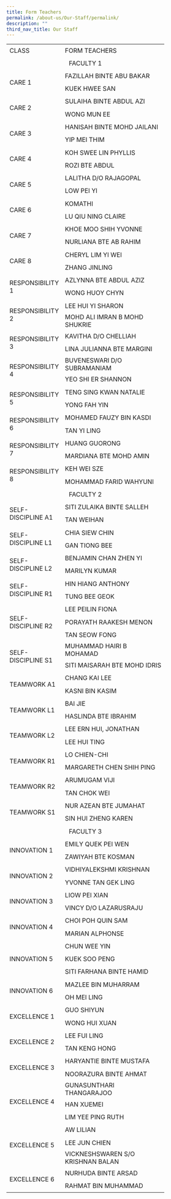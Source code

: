 ```yaml
---
title: Form Teachers
permalink: /about-us/Our-Staff/permalink/
description: ""
third_nav_title: Our Staff
---
```

<table border="0" cellpadding="0" cellspacing="0" width="412" style="border-collapse:
 collapse;width:309pt"><colgroup><col width="123" style="mso-width-source:userset;mso-width-alt:4498;width:92pt"> <col width="289" style="mso-width-source:userset;mso-width-alt:10569;width:217pt"></colgroup><tbody><tr height="33" style="mso-height-source:userset;height:24.95pt"><td height="33" class="xl77" width="123" style="height:24.95pt;width:92pt">CLASS</td><td class="xl77" width="289" style="border-left:none;width:217pt">FORM TEACHERS</td></tr><tr height="33" style="mso-height-source:userset;height:24.95pt"><td colspan="2" height="33" class="xl78" style="border-right:none;
  height:24.95pt"><center>FACULTY 1</td></tr><tr height="20" style="mso-height-source:userset;height:24.95pt"><td rowspan="2" height="66" class="xl81" style="height:49.9pt;border-top:none">CARE 1</td><td class="xl66" style="border-top:none;border-left:none">FAZILLAH BINTE ABU BAKAR</td></tr><tr height="33" style="mso-height-source:userset;height:24.95pt"><td height="33" class="xl67" width="289" style="height:24.95pt;border-top:none;
  border-left:none;width:217pt">KUEK HWEE SAN</td></tr><tr height="33" style="mso-height-source:userset;height:24.95pt"><td rowspan="2" height="66" class="xl81" style="height:49.9pt;border-top:none">CARE 2</td><td class="xl66" style="border-top:none;border-left:none">SULAIHA BINTE ABDUL AZI</td></tr><tr height="33" style="mso-height-source:userset;height:24.95pt"><td height="33" class="xl66" style="height:24.95pt;border-top:none;border-left:
  none">WONG MUN EE</td></tr><tr height="33" style="mso-height-source:userset;height:24.95pt"><td rowspan="2" height="66" class="xl81" style="height:49.9pt;border-top:none">CARE 3</td><td class="xl66" style="border-top:none;border-left:none">HANISAH BINTE MOHD JAILANI</td></tr><tr height="33" style="mso-height-source:userset;height:24.95pt"><td height="33" class="xl66" style="height:24.95pt;border-top:none;border-left:
  none">YIP MEI THIM</td></tr><tr height="33" style="mso-height-source:userset;height:24.95pt"><td rowspan="2" height="66" class="xl81" style="height:49.9pt;border-top:none">CARE 4</td><td class="xl70" width="289" style="border-top:none;border-left:none;width:217pt">KOH SWEE LIN PHYLLIS</td></tr><tr height="33" style="mso-height-source:userset;height:24.95pt"><td height="33" class="xl68" style="height:24.95pt;border-top:none;border-left:
  none">ROZI BTE ABDUL</td></tr><tr height="33" style="mso-height-source:userset;height:24.95pt"><td rowspan="2" height="66" class="xl81" style="height:49.9pt;border-top:none">CARE 5</td><td class="xl66" style="border-top:none;border-left:none">LALITHA D/O RAJAGOPAL</td></tr><tr height="33" style="mso-height-source:userset;height:24.95pt"><td height="33" class="xl66" style="height:24.95pt;border-top:none;border-left:
  none">LOW PEI YI</td></tr><tr height="33" style="mso-height-source:userset;height:24.95pt"><td rowspan="2" height="66" class="xl81" style="height:49.9pt;border-top:none">CARE 6</td><td class="xl66" style="border-top:none;border-left:none">KOMATHI</td></tr><tr height="33" style="mso-height-source:userset;height:24.95pt"><td height="33" class="xl66" style="height:24.95pt;border-top:none;border-left:
  none">LU QIU NING CLAIRE</td></tr><tr height="33" style="mso-height-source:userset;height:24.95pt"><td rowspan="2" height="66" class="xl81" style="height:49.9pt;border-top:none">CARE 7</td><td class="xl67" width="289" style="border-top:none;border-left:none;width:217pt">KHOE MOO SHIH YVONNE</td></tr><tr height="33" style="mso-height-source:userset;height:24.95pt"><td height="33" class="xl69" style="height:24.95pt;border-top:none;border-left:
  none">NURLIANA BTE AB RAHIM</td></tr><tr height="33" style="mso-height-source:userset;height:24.95pt"><td rowspan="2" height="66" class="xl81" style="height:49.9pt;border-top:none">CARE 8</td><td class="xl66" style="border-top:none;border-left:none">CHERYL LIM YI WEI</td></tr><tr height="33" style="mso-height-source:userset;height:24.95pt"><td height="33" class="xl66" style="height:24.95pt;border-top:none;border-left:
  none">ZHANG JINLING</td></tr><tr height="33" style="mso-height-source:userset;height:24.95pt"><td rowspan="2" height="66" class="xl81" style="height:49.9pt;border-top:none">RESPONSIBILITY 1</td><td class="xl66" style="border-top:none;border-left:none">AZLYNNA BTE ABDUL AZIZ</td></tr><tr height="33" style="mso-height-source:userset;height:24.95pt"><td height="33" class="xl67" width="289" style="height:24.95pt;border-top:none;
  border-left:none;width:217pt">WONG HUOY CHYN</td></tr><tr height="33" style="mso-height-source:userset;height:24.95pt"><td rowspan="2" height="66" class="xl81" style="height:49.9pt;border-top:none">RESPONSIBILITY 2</td><td class="xl66" style="border-top:none;border-left:none">LEE HUI YI SHARON</td></tr><tr height="33" style="mso-height-source:userset;height:24.95pt"><td height="33" class="xl66" style="height:24.95pt;border-top:none;border-left:
  none">MOHD ALI IMRAN B MOHD SHUKRIE</td></tr><tr height="33" style="mso-height-source:userset;height:24.95pt"><td rowspan="2" height="66" class="xl81" style="height:49.9pt;border-top:none">RESPONSIBILITY 3</td><td class="xl66" style="border-top:none;border-left:none">KAVITHA D/O CHELLIAH</td></tr><tr height="33" style="mso-height-source:userset;height:24.95pt"><td height="33" class="xl66" style="height:24.95pt;border-top:none;border-left:
  none">LINA JULIANNA BTE MARGINI</td></tr><tr height="33" style="mso-height-source:userset;height:24.95pt"><td rowspan="2" height="66" class="xl81" style="height:49.9pt;border-top:none">RESPONSIBILITY 4</td><td class="xl66" style="border-top:none;border-left:none">BUVENESWARI D/O SUBRAMANIAM</td></tr><tr height="33" style="mso-height-source:userset;height:24.95pt"><td height="33" class="xl68" style="height:24.95pt;border-top:none;border-left:
  none">YEO SHI ER SHANNON</td></tr><tr height="33" style="mso-height-source:userset;height:24.95pt"><td rowspan="2" height="66" class="xl81" style="height:49.9pt;border-top:none">RESPONSIBILITY 5</td><td class="xl69" style="border-top:none;border-left:none">TENG SING KWAN NATALIE</td></tr><tr height="33" style="mso-height-source:userset;height:24.95pt"><td height="33" class="xl66" style="height:24.95pt;border-top:none;border-left:
  none">YONG FAH YIN</td></tr><tr height="33" style="mso-height-source:userset;height:24.95pt"><td rowspan="2" height="66" class="xl81" style="height:49.9pt;border-top:none">RESPONSIBILITY 6</td><td class="xl66" style="border-top:none;border-left:none">MOHAMED FAUZY BIN KASDI</td></tr><tr height="33" style="mso-height-source:userset;height:24.95pt"><td height="33" class="xl66" style="height:24.95pt;border-top:none;border-left:
  none">TAN YI LING</td></tr><tr height="33" style="mso-height-source:userset;height:24.95pt"><td rowspan="2" height="66" class="xl81" style="height:49.9pt;border-top:none">RESPONSIBILITY 7</td><td class="xl66" style="border-top:none;border-left:none">HUANG GUORONG</td></tr><tr height="33" style="mso-height-source:userset;height:24.95pt"><td height="33" class="xl66" style="height:24.95pt;border-top:none;border-left:
  none">MARDIANA BTE MOHD AMIN</td></tr><tr height="33" style="mso-height-source:userset;height:24.95pt"><td rowspan="2" height="66" class="xl81" style="height:49.9pt;border-top:none">RESPONSIBILITY 8</td><td class="xl66" style="border-top:none;border-left:none">KEH WEI SZE</td></tr><tr height="33" style="mso-height-source:userset;height:24.95pt"><td height="33" class="xl66" style="height:24.95pt;border-top:none;border-left:
  none">MOHAMMAD FARID WAHYUNI</td></tr><tr height="33" style="page-break-before:always;mso-height-source:userset;
  height:24.95pt"><td colspan="2" height="33" class="xl80" style="border-right:none;
  height:24.95pt"><center>FACULTY 2</td></tr><tr height="33" style="mso-height-source:userset;height:24.95pt"><td rowspan="2" height="66" class="xl81" style="height:49.9pt;border-top:none">SELF-DISCIPLINE A1</td><td class="xl66" style="border-top:none;border-left:none">SITI ZULAIKA BINTE SALLEH</td></tr><tr height="33" style="mso-height-source:userset;height:24.95pt"><td height="33" class="xl66" style="height:24.95pt;border-top:none;border-left:
  none">TAN WEIHAN</td></tr><tr height="33" style="mso-height-source:userset;height:24.95pt"><td rowspan="2" height="66" class="xl81" style="height:49.9pt;border-top:none">SELF-DISCIPLINE L1</td><td class="xl67" width="289" style="border-top:none;border-left:none;width:217pt">CHIA SIEW CHIN</td></tr><tr height="33" style="mso-height-source:userset;height:24.95pt"><td height="33" class="xl66" style="height:24.95pt;border-top:none;border-left:
  none">GAN TIONG BEE</td></tr><tr height="33" style="mso-height-source:userset;height:24.95pt"><td rowspan="2" height="66" class="xl81" style="height:49.9pt;border-top:none">SELF-DISCIPLINE L2</td><td class="xl66" style="border-top:none;border-left:none">BENJAMIN CHAN ZHEN YI</td></tr><tr height="33" style="mso-height-source:userset;height:24.95pt"><td height="33" class="xl66" style="height:24.95pt;border-top:none;border-left:
  none">MARILYN KUMAR</td></tr><tr height="33" style="mso-height-source:userset;height:24.95pt"><td rowspan="2" height="66" class="xl82" style="border-bottom:.pt solid black;
  height:49.9pt;border-top:none">SELF-DISCIPLINE R1</td><td class="xl66" style="border-top:none;border-left:none">HIN HIANG ANTHONY</td></tr><tr height="33" style="mso-height-source:userset;height:24.95pt"><td height="33" class="xl66" style="height:24.95pt;border-top:none;border-left:
  none">TUNG BEE GEOK</td></tr><tr height="33" style="mso-height-source:userset;height:24.95pt"><td rowspan="3" height="99" class="xl82" style="border-bottom:. solid black;
  height:74.85pt;border-top:none">SELF-DISCIPLINE R2</td><td class="xl66" style="border-top:none;border-left:none">LEE PEILIN FIONA</td></tr><tr height="33" style="mso-height-source:userset;height:24.95pt"><td height="33" class="xl66" style="height:24.95pt;border-top:none;border-left:
  none">PORAYATH RAAKESH MENON</td></tr><tr height="33" style="mso-height-source:userset;height:24.95pt"><td height="33" class="xl66" style="height:24.95pt;border-top:none;border-left:
  none">TAN SEOW FONG</td></tr><tr height="33" style="mso-height-source:userset;height:24.95pt"><td rowspan="2" height="66" class="xl81" style="height:49.9pt;border-top:none">SELF-DISCIPLINE S1</td><td class="xl66" style="border-top:none;border-left:none">MUHAMMAD HAIRI B MOHAMAD</td></tr><tr height="33" style="mso-height-source:userset;height:24.95pt"><td height="33" class="xl66" style="height:24.95pt;border-top:none;border-left:
  none">SITI MAISARAH BTE MOHD IDRIS</td></tr><tr height="33" style="mso-height-source:userset;height:24.95pt"><td rowspan="2" height="66" class="xl81" style="height:49.9pt;border-top:none">TEAMWORK A1</td><td class="xl66" style="border-top:none;border-left:none">CHANG KAI LEE</td></tr><tr height="33" style="mso-height-source:userset;height:24.95pt"><td height="33" class="xl67" width="289" style="height:24.95pt;border-top:none;
  border-left:none;width:217pt">KASNI BIN KASIM</td></tr><tr height="33" style="mso-height-source:userset;height:24.95pt"><td rowspan="2" height="66" class="xl81" style="height:49.9pt;border-top:none">TEAMWORK L1</td><td class="xl66" style="border-top:none;border-left:none">BAI JIE</td></tr><tr height="33" style="mso-height-source:userset;height:24.95pt"><td height="33" class="xl66" style="height:24.95pt;border-top:none;border-left:
  none">HASLINDA BTE IBRAHIM</td></tr><tr height="33" style="mso-height-source:userset;height:24.95pt"><td rowspan="2" height="66" class="xl81" style="height:49.9pt;border-top:none">TEAMWORK L2</td><td class="xl66" style="border-top:none;border-left:none">LEE ERN HUI, JONATHAN</td></tr><tr height="33" style="mso-height-source:userset;height:24.95pt"><td height="33" class="xl66" style="height:24.95pt;border-top:none;border-left:
  none">LEE HUI TING</td></tr><tr height="33" style="mso-height-source:userset;height:24.95pt"><td rowspan="2" height="66" class="xl81" style="height:49.9pt;border-top:none">TEAMWORK R1</td><td class="xl66" style="border-top:none;border-left:none">LO CHIEN-CHI</td></tr><tr height="33" style="mso-height-source:userset;height:24.95pt"><td height="33" class="xl66" style="height:24.95pt;border-top:none;border-left:
  none">MARGARETH CHEN SHIH PING</td></tr><tr height="33" style="mso-height-source:userset;height:24.95pt"><td rowspan="2" height="66" class="xl81" style="height:49.9pt;border-top:none">TEAMWORK R2</td><td class="xl68" style="border-top:none;border-left:none">ARUMUGAM VIJI</td></tr><tr height="33" style="mso-height-source:userset;height:24.95pt"><td height="33" class="xl66" style="height:24.95pt;border-top:none;border-left:
  none">TAN CHOK WEI</td></tr><tr height="33" style="mso-height-source:userset;height:24.95pt"><td rowspan="2" height="66" class="xl81" style="height:49.9pt;border-top:none">TEAMWORK S1</td><td class="xl66" style="border-top:none;border-left:none">NUR AZEAN BTE JUMAHAT</td></tr><tr height="33" style="mso-height-source:userset;height:24.95pt"><td height="33" class="xl69" style="height:24.95pt;border-top:none;border-left:
  none">SIN HUI ZHENG KAREN</td></tr><tr height="33" style="mso-height-source:userset;height:24.95pt"><td colspan="2" height="33" class="xl80" style="border-right:none;
  height:24.95pt"><center>FACULTY 3</td></tr><tr height="33" style="mso-height-source:userset;height:24.95pt"><td rowspan="2" height="66" class="xl81" style="height:49.9pt;border-top:none">INNOVATION 1</td><td class="xl66" style="border-top:none;border-left:none">EMILY QUEK PEI WEN</td></tr><tr height="33" style="mso-height-source:userset;height:24.95pt"><td height="33" class="xl67" width="289" style="height:24.95pt;border-top:none;
  border-left:none;width:217pt">ZAWIYAH BTE KOSMAN</td></tr><tr height="33" style="mso-height-source:userset;height:24.95pt"><td rowspan="2" height="66" class="xl81" style="height:49.9pt;border-top:none">INNOVATION 2</td><td class="xl66" style="border-top:none;border-left:none">VIDHIYALEKSHMI KRISHNAN</td></tr><tr height="33" style="mso-height-source:userset;height:24.95pt"><td height="33" class="xl66" style="height:24.95pt;border-top:none;border-left:
  none">YVONNE TAN GEK LING<span style="mso-spacerun:yes">&nbsp;</span></td></tr><tr height="33" style="mso-height-source:userset;height:24.95pt"><td rowspan="2" height="66" class="xl81" style="height:49.9pt;border-top:none">INNOVATION 3</td><td class="xl66" style="border-top:none;border-left:none">LIOW PEI XIAN</td></tr><tr height="33" style="mso-height-source:userset;height:24.95pt"><td height="33" class="xl67" width="289" style="height:24.95pt;border-top:none;
  border-left:none;width:217pt">VINCY D/O LAZARUSRAJU</td></tr><tr height="33" style="mso-height-source:userset;height:24.95pt"><td rowspan="2" height="66" class="xl81" style="height:49.9pt;border-top:none">INNOVATION 4</td><td class="xl76" style="border-top:none;border-left:none">CHOI POH QUIN SAM</td></tr><tr height="33" style="mso-height-source:userset;height:24.95pt"><td height="33" class="xl66" style="height:24.95pt;border-left:none">MARIAN ALPHONSE</td></tr><tr height="33" style="mso-height-source:userset;height:24.95pt"><td rowspan="3" height="99" class="xl81" style="height:74.85pt;border-top:none">INNOVATION 5</td><td class="xl67" width="289" style="border-top:none;border-left:none;width:217pt">CHUN WEE YIN</td></tr><tr height="33" style="mso-height-source:userset;height:24.95pt"><td height="33" class="xl66" style="height:24.95pt;border-top:none;border-left:
  none">KUEK SOO PENG</td></tr><tr height="33" style="mso-height-source:userset;height:24.95pt"><td height="33" class="xl66" style="height:24.95pt;border-top:none;border-left:
  none">SITI FARHANA BINTE HAMID</td></tr><tr height="33" style="mso-height-source:userset;height:24.95pt"><td rowspan="2" height="66" class="xl81" style="height:49.9pt;border-top:none">INNOVATION 6</td><td class="xl66" style="border-top:none;border-left:none">MAZLEE BIN MUHARRAM</td></tr><tr height="33" style="mso-height-source:userset;height:24.95pt"><td height="33" class="xl67" width="289" style="height:24.95pt;border-top:none;
  border-left:none;width:217pt">OH MEI LING</td></tr><tr height="33" style="mso-height-source:userset;height:24.95pt"><td rowspan="2" height="66" class="xl81" style="height:49.9pt;border-top:none">EXCELLENCE 1</td><td class="xl66" style="border-top:none;border-left:none">GUO SHIYUN</td></tr><tr height="33" style="mso-height-source:userset;height:24.95pt"><td height="33" class="xl66" style="height:24.95pt;border-top:none;border-left:
  none">WONG HUI XUAN</td></tr><tr height="33" style="mso-height-source:userset;height:24.95pt"><td rowspan="2" height="66" class="xl81" style="height:49.9pt;border-top:none">EXCELLENCE 2</td><td class="xl66" style="border-top:none;border-left:none">LEE FUI LING</td></tr><tr height="33" style="mso-height-source:userset;height:24.95pt"><td height="33" class="xl75" style="height:24.95pt;border-left:none">TAN KENG HONG</td></tr><tr height="33" style="mso-height-source:userset;height:24.95pt"><td rowspan="2" height="66" class="xl81" style="height:49.9pt;border-top:none">EXCELLENCE 3</td><td class="xl72" style="border-top:none;border-left:none">HARYANTIE BINTE MUSTAFA</td></tr><tr height="33" style="mso-height-source:userset;height:24.95pt"><td height="33" class="xl66" style="height:24.95pt;border-top:none;border-left:
  none">NOORAZURA BINTE AHMAT</td></tr><tr height="33" style="mso-height-source:userset;height:24.95pt"><td rowspan="3" height="99" class="xl81" style="height:74.85pt;border-top:none">EXCELLENCE 4</td><td class="xl66" style="border-top:none;border-left:none">GUNASUNTHARI THANGARAJOO</td></tr><tr height="33" style="mso-height-source:userset;height:24.95pt"><td height="33" class="xl66" style="height:24.95pt;border-top:none;border-left:
  none">HAN XUEMEI</td></tr><tr height="33" style="mso-height-source:userset;height:24.95pt"><td height="33" class="xl66" style="height:24.95pt;border-top:none;border-left:
  none">LIM YEE PING RUTH</td></tr><tr height="33" style="mso-height-source:userset;height:24.95pt"><td rowspan="3" height="99" class="xl81" style="height:74.85pt;border-top:none">EXCELLENCE 5</td><td class="xl66" style="border-top:none;border-left:none">AW LILIAN</td></tr><tr height="33" style="mso-height-source:userset;height:24.95pt"><td height="33" class="xl66" style="height:24.95pt;border-top:none;border-left:
  none">LEE JUN CHIEN</td></tr><tr height="33" style="mso-height-source:userset;height:24.95pt"><td height="33" class="xl66" style="height:24.95pt;border-top:none;border-left:
  none">VICKNESHSWAREN S/O KRISHNAN BALAN</td></tr><tr height="33" style="mso-height-source:userset;height:24.95pt"><td rowspan="2" height="66" class="xl81" style="height:49.9pt;border-top:none">EXCELLENCE 6</td><td class="xl66" style="border-top:none;border-left:none">NURHUDA BINTE ARSAD</td></tr><tr height="33" style="mso-height-source:userset;height:24.95pt"><td height="33" class="xl66" style="height:24.95pt;border-top:none;border-left:
  none">RAHMAT BIN MUHAMMAD</td></tr></tbody></table>
